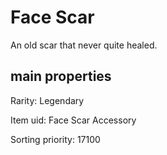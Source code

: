 # Face Scar

An old scar that never quite healed.

## main properties

Rarity: Legendary

Item uid: Face Scar Accessory

Sorting priority: 17100